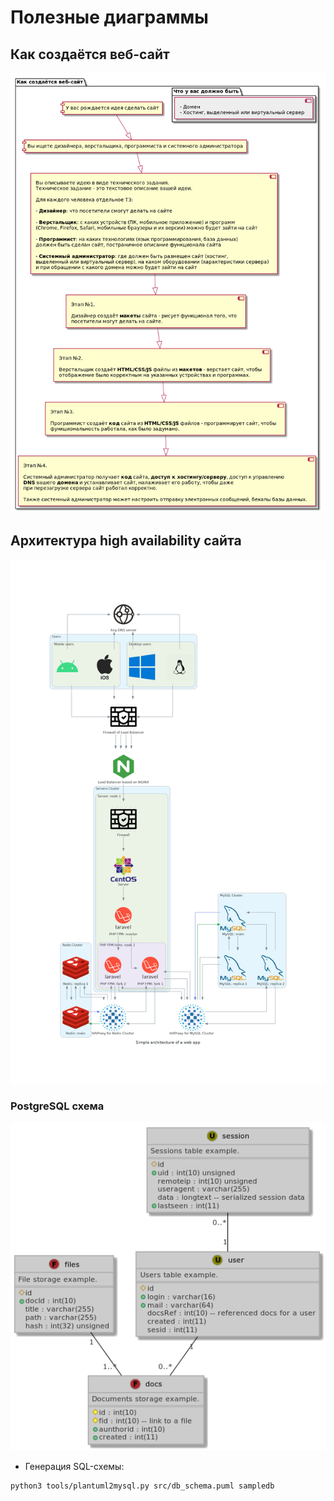 # Полезные диаграммы

## Как создаётся веб-сайт

<img src="./images/how_website_is_creating.png" width="700">

## Архитектура high availability сайта

<img src="./images/simple_architecture_of_a_web_app.png" width="700">

### PostgreSQL схема

<img src="./images/db_schema.png" width="700">

- Генерация SQL-схемы:
 
```
python3 tools/plantuml2mysql.py src/db_schema.puml sampledb
```
